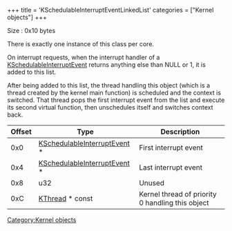 +++
title = 'KSchedulableInterruptEventLinkedList'
categories = ["Kernel objects"]
+++

Size : 0x10 bytes

There is exactly one instance of this class per core.

On interrupt requests, when the interrupt handler of a
[KSchedulableInterruptEvent](KSchedulableInterruptEvent "wikilink")
returns anything else than NULL or 1, it is added to this list.

After being added to this list, the thread handling this object (which
is a thread created by the kernel main function) is scheduled and the
context is switched. That thread pops the first interrupt event from the
list and execute its second virtual function, then unschedules itself
and switches context back.

| Offset | Type                                                                   | Description                                      |
|--------|------------------------------------------------------------------------|--------------------------------------------------|
| 0x0    | [KSchedulableInterruptEvent](KSchedulableInterruptEvent "wikilink") \* | First interrupt event                            |
| 0x4    | [KSchedulableInterruptEvent](KSchedulableInterruptEvent "wikilink") \* | Last interrupt event                             |
| 0x8    | u32                                                                    | Unused                                           |
| 0xC    | [KThread](KThread "wikilink") \* const                                 | Kernel thread of priority 0 handling this object |

[Category:Kernel objects](Category:Kernel_objects "wikilink")